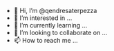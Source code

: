 - 👋 Hi, I’m @qendresaterpezza
- 👀 I’m interested in ...
- 🌱 I’m currently learning ...
- 💞️ I’m looking to collaborate on ...
- 📫 How to reach me ...

<!---
qendresaterpezza/qendresaterpezza is a ✨ special ✨ repository because its `README.md` (this file) appears on your GitHub profile.
You can click the Preview link to take a look at your changes.
--->
